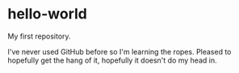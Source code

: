 # hello-world
My first repository.

I've never used GitHub before so I'm learning the ropes. Pleased to hopefully get the hang of it, hopefully it doesn't do my head in.
